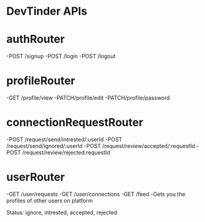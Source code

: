 # DevTinder APIs

# authRouter

-POST /signup
-POST /login
-POST /logout

# profileRouter

-GET /profile/view
-PATCH/profile/edit
-PATCH/profile/password

# connectionRequestRouter

-POST /request/send/intrested/:userId
-POST /request/send/ignored/:userId
-POST /request/review/accepted/:requestId
-POST /request/review/rejected:requestId

# userRouter

-GET /user/requests
-GET /user/connections
-GET /feed -Gets you the profiles of other users on platform

Status: ignore, intrested, accepted, rejected
